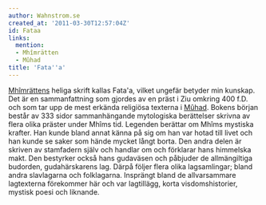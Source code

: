 ```yaml
---
author: Wahnstrom.se
created_at: '2011-03-30T12:57:04Z'
id: Fataa
links:
  mention:
  - Mhîmrätten
  - Mûhad
title: 'Fata''a'
---
```


[Mhîmrättens] heliga skrift kallas Fata'a, vilket ungefär betyder min kunskap. Det är en
sammanfattning som gjordes av en präst i Ziu omkring 400 f.D. och som tar upp de mest erkända
religiösa texterna i [Mûhad]. Bokens början består av 333 sidor sammanhängande mytologiska
berättelser skrivna av flera olika präster under Mhîms tid. Legenden berättar om Mhîms mystiska
krafter. Han kunde bland annat känna på sig om han var hotad till livet och han kunde se saker som
hände mycket långt borta. Den andra delen är skriven av stamfadern själv och handlar om och
förklarar hans himmelska makt. Den bestyrker också hans gudaväsen och påbjuder de allmängiltiga
budorden, gudahärskarens lag. Därpå följer flera olika lagsamlingar; bland andra slavlagarna och
folklagarna. Insprängt bland de allvarsammare lagtexterna förekommer här och var lagtillägg, korta
visdomshistorier, mystisk poesi och liknande.

  [Mhîmrättens]: Mhîmrätten
  [Mûhad]: Mûhad